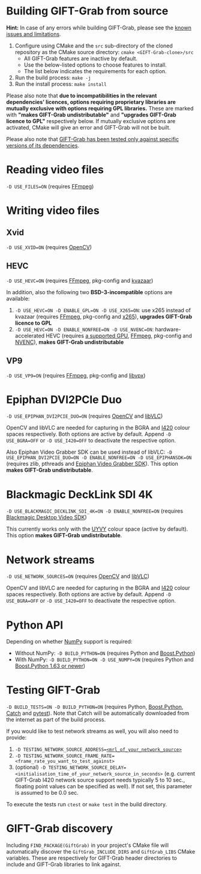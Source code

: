 # Building GIFT-Grab from source

**Hint:** In case of any errors while building GIFT-Grab, please see the [known issues and limitations][gg-issues].

1. Configure using CMake and the `src` sub-directory of the cloned repository as the CMake source directory: `cmake <GIFT-Grab-clone>/src`
    * All GIFT-Grab features are inactive by default.
    * Use the below-listed options to choose features to install.
    * The list below indicates the requirements for each option.
1. Run the build process: `make -j`
1. Run the install process: `make install`

Please also note that **due to incompatibilities in the relevant dependencies' licences, options requiring proprietary libraries are mutually exclusive with options requiring GPL libraries.**
These are marked with **"makes GIFT-Grab undistributable"** and **"upgrades GIFT-Grab licence to GPL"** respectively below.
If mutually exclusive options are activated, CMake will give an error and GIFT-Grab will not be built.

Please also note that [GIFT-Grab has been tested only against specific versions of its dependencies][gg-reqs].

[gg-reqs]: doc/requirements.md
[gg-issues]: doc/issues.md


# Reading video files

`-D USE_FILES=ON` (requires [FFmpeg](tips.md#ffmpeg))


# Writing video files

## Xvid

`-D USE_XVID=ON` (requires [OpenCV](tips.md#opencv))


## HEVC

`-D USE_HEVC=ON` (requires [FFmpeg](tips.md#ffmpeg), pkg-config and [kvazaar](tips.md#kvazaar))

In addition, also the following two **BSD-3-incompatible** options are available:

1. `-D USE_HEVC=ON -D ENABLE_GPL=ON -D USE_X265=ON`: use x265 instead of kvazaar (requires [FFmpeg](tips.md#ffmpeg), pkg-config and [x265](tips.md#x265)), **upgrades GIFT-Grab licence to GPL**
2. `-D USE_HEVC=ON -D ENABLE_NONFREE=ON -D USE_NVENC=ON`: hardware-accelerated HEVC (requires [a supported GPU](https://developer.nvidia.com/nvidia-video-codec-sdk), [FFmpeg](tips.md#ffmpeg), pkg-config and [NVENC](tips.md#nvenc)), **makes GIFT-Grab undistributable**

## VP9

`-D USE_VP9=ON` (requires [FFmpeg](tips.md#ffmpeg), pkg-config and [libvpx](tips.md#libvpx))


# Epiphan DVI2PCIe Duo

`-D USE_EPIPHAN_DVI2PCIE_DUO=ON` (requires [OpenCV](tips.md#opencv) and [libVLC](tips.md#libvlc))

OpenCV and libVLC are needed for capturing in the BGRA and [I420][i420] colour spaces respectively.
Both options are active by default.
Append `-D USE_BGRA=OFF` or `-D USE_I420=OFF` to deactivate the respective option.

Also Epiphan Video Grabber SDK can be used instead of libVLC:
`-D USE_EPIPHAN_DVI2PCIE_DUO=ON -D ENABLE_NONFREE=ON -D USE_EPIPHANSDK=ON` (requires zlib, pthreads and [Epiphan Video Grabber SDK](tips.md#epiphan-video-grabbing-sdk)).
This option **makes GIFT-Grab undistributable**.

[i420]: https://wiki.videolan.org/YUV/#I420


# Blackmagic DeckLink SDI 4K

`-D USE_BLACKMAGIC_DECKLINK_SDI_4K=ON -D ENABLE_NONFREE=ON` (requires [Blackmagic Desktop Video SDK](tips.md#blackmagic-drivers-and-blackmagic-desktop-video-sdk))

This currently works only with the [UYVY][uyvy] colour space (active by default).
This option **makes GIFT-Grab undistributable**.

[uyvy]: https://wiki.videolan.org/YUV#UYVY


# Network streams

`-D USE_NETWORK_SOURCES=ON` (requires [OpenCV](tips.md#opencv) and [libVLC](tips.md#libvlc))

OpenCV and libVLC are needed for capturing in the BGRA and [I420][i420] colour spaces respectively.
Both options are active by default.
Append `-D USE_BGRA=OFF` or `-D USE_I420=OFF` to deactivate the respective option.


# Python API

Depending on whether [NumPy][numpy] support is required:

* Without NumPy: `-D BUILD_PYTHON=ON` (requires Python and [Boost.Python][bp])
* With NumPy: `-D BUILD_PYTHON=ON -D USE_NUMPY=ON` (requires Python and [Boost.Python 1.63 or newer](tips.md#numpy-support-and-boostpython))

[numpy]: http://www.numpy.org/
[bp]: http://www.boost.org/doc/libs/release/libs/python/doc/


# Testing GIFT-Grab

`-D BUILD_TESTS=ON -D BUILD_PYTHON=ON` (requires Python, [Boost.Python][bp], [Catch][catch] and [pytest][pytest]).
Note that Catch will be automatically downloaded from the internet as part of the build process.

If you would like to test network streams as well, you will also need to provide:
1. `-D TESTING_NETWORK_SOURCE_ADDRESS=`[`<mrl_of_your_network_source>`](https://wiki.videolan.org/Media_resource_locator)
1. `-D TESTING_NETWORK_SOURCE_FRAME_RATE=<frame_rate_you_want_to_test_against>`
1. (optional) `-D TESTING_NETWORK_SOURCE_DELAY=<initialisation_time_of_your_network_source_in_seconds>` (e.g. current GIFT-Grab I420 network source support needs typically 5 to 10 sec., floating point values can be specified as well). If not set, this parameter is assumed to be 0.0 sec.

To execute the tests run `ctest` or `make test` in the build directory.

[catch]: https://github.com/philsquared/Catch
[pytest]: http://doc.pytest.org/

# GIFT-Grab discovery

Including `FIND_PACKAGE(GiftGrab)` in your project's CMake file will automatically discover the `GiftGrab_INCLUDE_DIRS` and `GiftGrab_LIBS` CMake variables.
These are respectively for GIFT-Grab header directories to include and GIFT-Grab libraries to link against.

